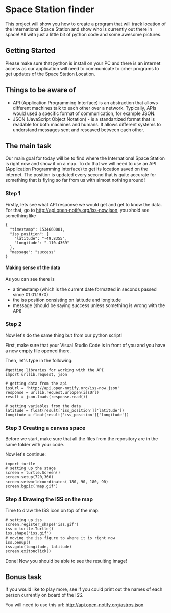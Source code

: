 # Space Station finder

This project will show you how to create a program that will track location of the International Space Station
and show who is currently out there in space! All with just a little bit of python code and some awesome pictures.

## Getting Started

Please make sure that python is install on your PC and there is an internet access as our application will need to communicate
to orher programs to get updates of the Space Station Location.

## Things to be aware of

 - API (Application Programming Interface) is an abstraction that allows different machines talk to each other over a network.
 Typically, APIs would used a specific format of communication, for example JSON.
 - JSON (JavaScript Object Notation) - is a standartized format that is readable for both machines and humans. It allows different systems
 to understand messages sent and reseaved between each other.  

## The main task

Our main goal for today will be to find where the International Space Station is right now and show it on a map.
To do that we will need to use an API (Application Programming Interface) to get its location saved on the internet.
The position is updated every second that is quite accurate for something that is flying so far from us with almost nothing around!

### Step 1

Firstly, lets see what API response we would get and get to know the data.
For that, go to http://api.open-notify.org/iss-now.json, you shold see something like

```
{
  "timestamp": 1534660081,
  "iss_position": {
    "latitude": "-49.8355",
    "longitude": "-110.4369"
  },
  "message": "success"
}
```
#### Making sense of the data

As you can see there is 
 - a timestamp (which is the current date formatted in seconds passed since 01.01.1970)
 - the iss position consisting on latitude and longitude
 - message (should be saying success unless something is wrong with the API)

 ### Step 2
 Now let's do the same thing but from our python script!

 First, make sure that your Visual Studio Code is in front of you and you have a new empty file opened there.

Then, let's type in the following:

```
#getting libraries for working with the API
import urllib.request, json 

# getting data from the api
issUrl = 'http://api.open-notify.org/iss-now.json'
response = urllib.request.urlopen(issUrl)
result = json.loads(response.read())

# setting variables from the data
latitude = float(result['iss_position']['latitude'])
longitude = float(result['iss_position']['longitude'])
```

### Step 3 Creating a canvas space

Before we start, make sure that all the  files from the repository are in the same folder with your code.

Now let's continue:

```
import turtle
# setting up the stage
screen = turtle.Screen()
screen.setup(720,360)
screen.setworldcoordinates(-180,-90, 180, 90)
screen.bgpic('map.gif')
```

### Step 4 Drawing the ISS on the map

Time to draw the ISS icon on top of the map:
```
# setting up iss
screen.register_shape('iss.gif')
iss = turtle.Turtle()
iss.shape('iss.gif')
# moving the iss figure to where it is right now
iss.penup()
iss.goto(longitude, latitude)
screen.exitonclick()
```

Done! Now you should be able to see the resulting image!

## Bonus task

If you would like to play more, see if you could print out the names of each person currently on board of the ISS.

You will need to use this url: http://api.open-notify.org/astros.json